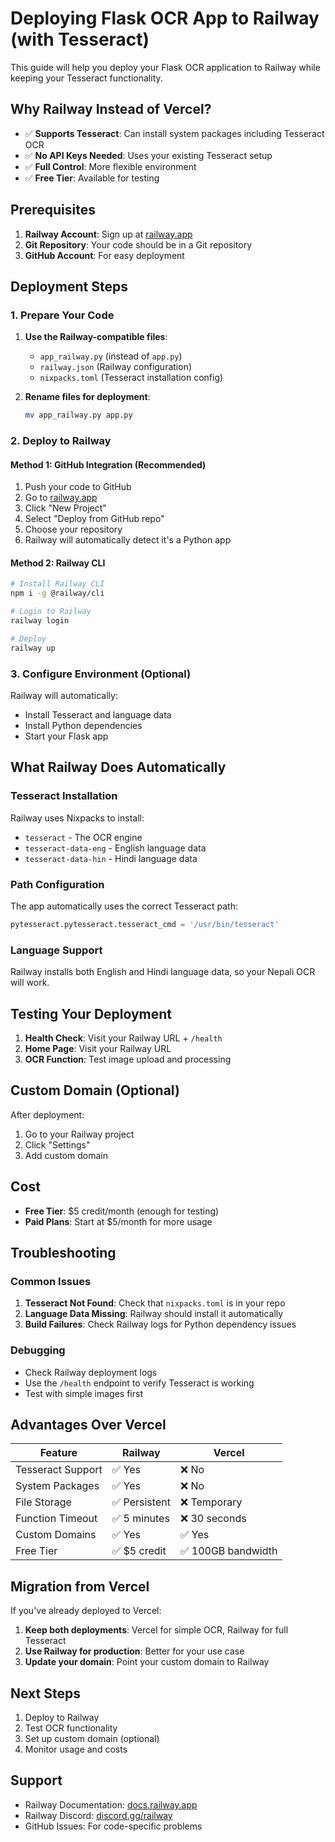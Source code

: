 # Deploying Flask OCR App to Railway (with Tesseract)

This guide will help you deploy your Flask OCR application to Railway while keeping your Tesseract functionality.

## Why Railway Instead of Vercel?

- ✅ **Supports Tesseract**: Can install system packages including Tesseract OCR
- ✅ **No API Keys Needed**: Uses your existing Tesseract setup
- ✅ **Full Control**: More flexible environment
- ✅ **Free Tier**: Available for testing

## Prerequisites

1. **Railway Account**: Sign up at [railway.app](https://railway.app)
2. **Git Repository**: Your code should be in a Git repository
3. **GitHub Account**: For easy deployment

## Deployment Steps

### 1. Prepare Your Code

1. **Use the Railway-compatible files**:
   - `app_railway.py` (instead of `app.py`)
   - `railway.json` (Railway configuration)
   - `nixpacks.toml` (Tesseract installation config)

2. **Rename files for deployment**:
   ```bash
   mv app_railway.py app.py
   ```

### 2. Deploy to Railway

#### Method 1: GitHub Integration (Recommended)
1. Push your code to GitHub
2. Go to [railway.app](https://railway.app)
3. Click "New Project"
4. Select "Deploy from GitHub repo"
5. Choose your repository
6. Railway will automatically detect it's a Python app

#### Method 2: Railway CLI
```bash
# Install Railway CLI
npm i -g @railway/cli

# Login to Railway
railway login

# Deploy
railway up
```

### 3. Configure Environment (Optional)

Railway will automatically:
- Install Tesseract and language data
- Install Python dependencies
- Start your Flask app

## What Railway Does Automatically

### Tesseract Installation
Railway uses Nixpacks to install:
- `tesseract` - The OCR engine
- `tesseract-data-eng` - English language data
- `tesseract-data-hin` - Hindi language data

### Path Configuration
The app automatically uses the correct Tesseract path:
```python
pytesseract.pytesseract.tesseract_cmd = '/usr/bin/tesseract'
```

### Language Support
Railway installs both English and Hindi language data, so your Nepali OCR will work.

## Testing Your Deployment

1. **Health Check**: Visit your Railway URL + `/health`
2. **Home Page**: Visit your Railway URL
3. **OCR Function**: Test image upload and processing

## Custom Domain (Optional)

After deployment:
1. Go to your Railway project
2. Click "Settings"
3. Add custom domain

## Cost

- **Free Tier**: $5 credit/month (enough for testing)
- **Paid Plans**: Start at $5/month for more usage

## Troubleshooting

### Common Issues

1. **Tesseract Not Found**: Check that `nixpacks.toml` is in your repo
2. **Language Data Missing**: Railway should install it automatically
3. **Build Failures**: Check Railway logs for Python dependency issues

### Debugging

- Check Railway deployment logs
- Use the `/health` endpoint to verify Tesseract is working
- Test with simple images first

## Advantages Over Vercel

| Feature | Railway | Vercel |
|---------|---------|--------|
| Tesseract Support | ✅ Yes | ❌ No |
| System Packages | ✅ Yes | ❌ No |
| File Storage | ✅ Persistent | ❌ Temporary |
| Function Timeout | ✅ 5 minutes | ❌ 30 seconds |
| Custom Domains | ✅ Yes | ✅ Yes |
| Free Tier | ✅ $5 credit | ✅ 100GB bandwidth |

## Migration from Vercel

If you've already deployed to Vercel:

1. **Keep both deployments**: Vercel for simple OCR, Railway for full Tesseract
2. **Use Railway for production**: Better for your use case
3. **Update your domain**: Point your custom domain to Railway

## Next Steps

1. Deploy to Railway
2. Test OCR functionality
3. Set up custom domain (optional)
4. Monitor usage and costs

## Support

- Railway Documentation: [docs.railway.app](https://docs.railway.app)
- Railway Discord: [discord.gg/railway](https://discord.gg/railway)
- GitHub Issues: For code-specific problems 